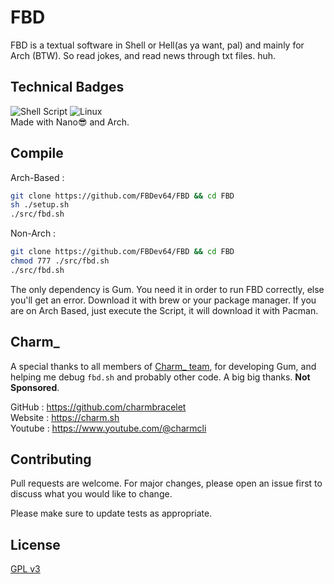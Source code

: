 # FBD

FBD is a textual software in Shell or Hell(as ya want, pal) and mainly for Arch (BTW). So read jokes, and read news through txt files. huh.

## Technical Badges
![Shell Script](https://img.shields.io/badge/shell_script-%23121011.svg?style=for-the-badge&logo=gnu-bash&logoColor=white)
![Linux](https://img.shields.io/badge/Linux-FCC624?style=for-the-badge&logo=linux&logoColor=black)
<br>Made with Nano😎 and Arch.

## Compile
Arch-Based :
```bash
git clone https://github.com/FBDev64/FBD && cd FBD
sh ./setup.sh
./src/fbd.sh
```
Non-Arch :
```bash
git clone https://github.com/FBDev64/FBD && cd FBD
chmod 777 ./src/fbd.sh
./src/fbd.sh
```

The only dependency is Gum. You need it in order to run FBD correctly, else you'll get an error. Download it with brew or your package manager. If you are on Arch Based, just execute the Script, it will download it with Pacman.

## Charm_

A special thanks to all members of [Charm_ team](https://charm.sh/), for developing Gum, and helping me debug `fbd.sh` and probably other code. A big big thanks.
**Not Sponsored**.

GitHub : https://github.com/charmbracelet <br>
Website : https://charm.sh<br>
Youtube : https://www.youtube.com/@charmcli<br>

## Contributing

Pull requests are welcome. For major changes, please open an issue first
to discuss what you would like to change.

Please make sure to update tests as appropriate.

## License

[GPL v3](https://choosealicense.com/licenses/gpl-3.0/)
